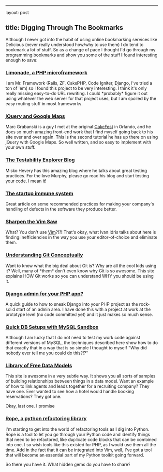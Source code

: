 <hr />

<p>layout: post</p>

<h2>title: Digging Through The Bookmarks</h2>

<p>Although I never got into the habit of using online bookmarking services like Delicious (never really understood how/why to use them) I do tend to bookmark a lot of stuff.  So as a change of pace I thought I'd go through my programming bookmarks and show you some of the stuff I found interesting enough to save:
</p>

<h3><a href="http://github.com/sofadesign/limonade/tree/master">Limonade, a PHP microframework</a></h3>

<p>I am Mr. Framework (Rails, ZF, CakePHP, Code Igniter, Django, I've tried a ton of 'em) so I found this project to be very interesting.  I think it's only really missing easy-to-do URL rewriting.  I could *probably* figure it out using whatever the web server for that project uses, but I am spoiled by the easy routing stuff in most frameworks.</p>

<h3><a href="http://marcgrabanski.com/article/jquery-google-maps-tutorial-ajax-php-mysql">jQuery and Google Maps</a></h3>

<p>
Marc Grabanski is a guy I met at the original <a href="http://cakefest.org">CakeFest</a> in Orlando, and he does so much amazing front-end work that I find myself going back to his site over and over again.  This is the second tutorial he has up there on using jQuery with Google Maps.  So well written, and so easy to implement with your own stuff.
</p>

<h3><a href="http://misko.hevery.com/">The Testability Explorer Blog</a></h3>

<p>Misko Hevery has this amazing blog where he talks about great testing practices.  For the love Murphy, please go read his blog and start testing your code.  I mean it!</p>

<h3><a href="http://venturehacks.com/articles/five-whys">The startup immune system</a></h3>

<p>
Great article on some recommended practices for making your company's handling of defects in the software they produce better.
</p>

<h3><a href="http://ivanidris.net/wordpress/index.php/2009/02/03/sharpen-the-vim-saw">Sharpen the Vim Saw</a></h3>

<p>
What?  You don't use <a href="http://www.vim.org">Vim</a>?!?!  That's okay, what Ivan Idris talks about here is finding inefficiencies in the way you use your editor-of-choice and eliminate them.</p>

<h3><a href="http://www.eecs.harvard.edu/~cduan/technical/git/">Understanding Git Conceptually</a></h3>

<p>
Want to know what the big deal about Git is?  Why are all the cool kids using it?  Well, many of *them* don't even know why Git is so awesome.  This site explains HOW Git works so you can understand WHY you should be using it.
</p>

<h3><a href="http://jeffcroft.com/blog/2006/jul/14/django-admin-your-php-app/">Django admin for your PHP app?</a></h3>

<p>
A quick guide to how to sneak Django into your PHP project as the rock-solid start of an admin area.  I have done this with a project at work at the prototype level (no code committed yet) and it just makes so much sense.</p>

<h3><a href="http://blog.johngoulah.com/2009/01/mysql-sandbox/">Quick DB Setups with MySQL Sandbox</a></h3>

<p>
Although I am lucky that I do not need to test my work code against different versions of MySQL, the techniques described here show how to do that exactly that in a way that is so simple I thought to myself "Why did nobody ever tell me you could do this?!?"</p>

<h3><a href="http://www.databaseanswers.org/data_models/index.htm">Library of Free Data Models</a></h3>

<p>
This site is awesome in a very subtle way.  It shows you all sorts of samples of building relationships between things in a data model.  Want an example of how to link agents and leads together for a recruiting company? They have one. Ever wanted to see how a hotel would handle booking reservations?  They got one.
</p>

<p>Okay, last one.  I promise</p>

<h3><a href="http://rope.sourceforge.net/">Rope, a python refactoring library</a></h3>

<p>
I'm starting to get into the world of refactoring tools as I dig into Python.  Rope is a tool to let you go through your Python code and identify things that need to be refactored, like duplicate code blocks that can be combined into one.  I so wish tools like this existed for PHP, as I would use them all the time.  Add in the fact that it can be integrated into Vim, well, I've got a tool that will become an essential part of my Python toolkit going forward.
</p>

<p>
So there you have it.  What hidden gems do you have to share?
</p>
